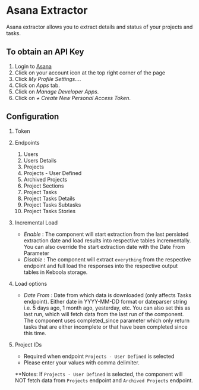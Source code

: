 # Asana Extractor
Asana extractor allows you to extract details and status of your projects and tasks.

## To obtain an API Key ##
1. Login to [Asana](https://app.asana.com/)
2. Click on your account icon at the top right corner of the page
3. Click *My Profile Settings...*.
4. Click on *Apps* tab.
5. Click on *Manage Developer Apps*.
6. Click on *\+ Create New Personal Access Token*.

## Configuration
1. Token
2. Endpoints
    1. Users
    2. Users Details
    3. Projects
    4. Projects - User Defined
    5. Archived Projects
    6. Project Sections
    7. Project Tasks
    8. Project Tasks Details
    9. Project Tasks Subtasks
    10. Project Tasks Stories
3. Incremental Load
    - *Enable* : The component will start extraction from the last persisted extraction date and load results into respective tables incrementally. You can also override the start extraction date with the Date From Parameter
    - *Disable* : The component will extract `everything` from the respective endpoint and full load the responses into the respective output tables in Keboola storage.
4. Load options
    - *Date From* : Date from which data is downloaded (only affects Tasks endpoint). Either date in YYYY-MM-DD format or dateparser string i.e. 5 days ago, 1 month ago, yesterday, etc. You can also set this as last run, which will fetch data from the last run of the component. The component uses completed_since parameter which only return tasks that are either incomplete or that have been completed since this time.
5. Project IDs
    - Required when endpoint `Projects - User Defined` is selected
    - Please enter your values with comma delimiter.

    **Notes: If `Projects - User Defined` is selected, the component will NOT fetch data from `Projects` endpoint and `Archived Projects` endpoint.
